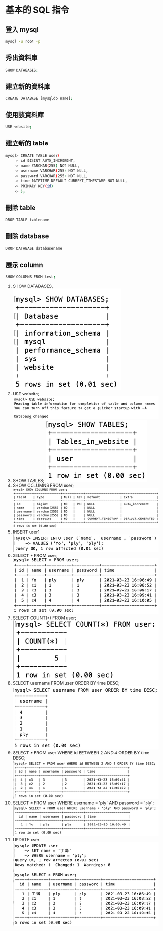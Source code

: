 # 基本的 SQL 指令

## 登入 mysql

```bash
mysql -u root -p
```

## 秀出資料庫

```bash
SHOW DATABASES;
```

## 建立新的資料庫

```bash
CREATE DATABASE [mysqldb name];
```

## 使用該資料庫

```bash
USE website;
```

## 建立新的 table

```bash
mysql> CREATE TABLE user(
    -> id BIGINT AUTO_INCREMENT,
    -> name VARCHAR(255) NOT NULL,
    -> username VARCHAR(255) NOT NULL,
    -> password VARCHAR(255) NOT NULL,
    -> time DATETIME DEFAULT CURRENT_TIMESTAMP NOT NULL,
    -> PRIMARY KEY(id)
    -> );
```

## 刪除 table

```bash
DROP TABLE tablename
```

## 刪除 database

```bash
DROP DATABASE databasename
```

## 展示 column

```bash
SHOW COLUMNS FROM test;
```

1. SHOW DATABASES;
   <img src="img/1.png" alt="SHOW DATABASES;"/>
2. USE website;
   <img src="img/2.png" alt="USE website;"/>
3. SHOW TABLES;
   <img src="img/3.png" alt="SHOW TABLES;"/>
4. SHOW COLUMNS FROM user;
   <img src="img/4.png" alt="SHOW TABLES;"/>
5. INSERT user1
   <img src="img/5.png" alt="SHOW TABLES;"/>
6. SELECT \* FROM user;
   <img src="img/6.png" alt="SHOW TABLES;"/>
7. SELECT COUNT(\*) FROM user;
   <img src="img/7.png" alt="SHOW TABLES;"/>
8. SELECT username FROM user ORDER BY time DESC;
   <img src="img/8.png" alt="SHOW TABLES;"/>
9. SELECT \* FROM user WHERE id BETWEEN 2 AND 4 ORDER BY time DESC;
   <img src="img/9.png" alt="SHOW TABLES;"/>
10. SELECT \* FROM user WHERE username = 'ply' AND password = 'ply';
    <img src="img/10.png" alt="SHOW TABLES;"/>
11. UPDATE user
    <img src="img/11.png" alt="SHOW TABLES;"/>
